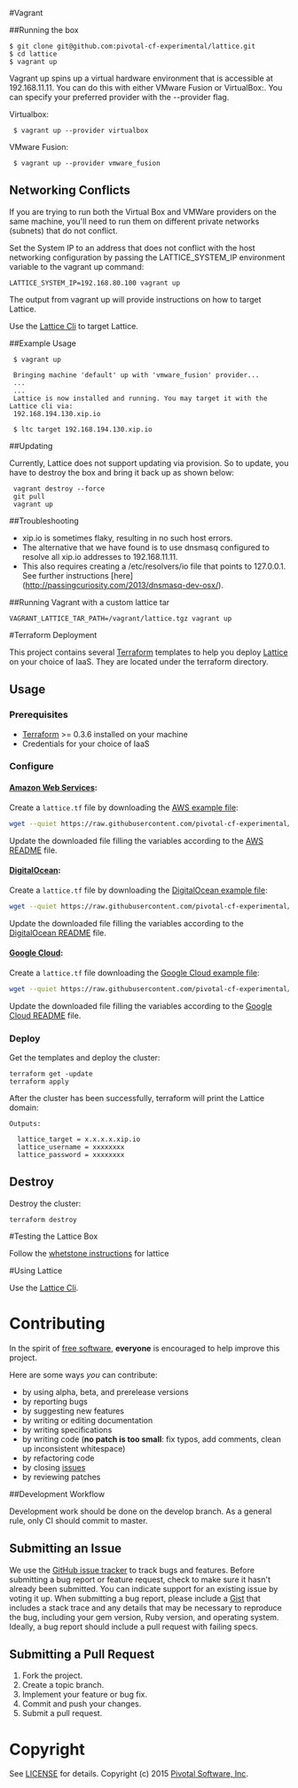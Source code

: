 #Vagrant

##Running the box

    $ git clone git@github.com:pivotal-cf-experimental/lattice.git
    $ cd lattice
    $ vagrant up

Vagrant up spins up a virtual hardware environment that is accessible at 192.168.11.11. You can do this with either VMware Fusion or VirtualBox:. You can specify your preferred provider with the --provider flag.

Virtualbox:

     $ vagrant up --provider virtualbox

VMware Fusion:

     $ vagrant up --provider vmware_fusion

## Networking Conflicts
If you are trying to run both the Virtual Box and VMWare providers on the same machine, 
you'll need to run them on different private networks (subnets) that do not conflict.

Set the System IP to an address that does not conflict with the host networking configuration by passing the
LATTICE_SYSTEM_IP environment variable to the vagrant up command:

```
LATTICE_SYSTEM_IP=192.168.80.100 vagrant up
```

The output from vagrant up will provide instructions on how to target Lattice. 

Use the [Lattice Cli](https://github.com/pivotal-cf-experimental/lattice-cli) to target Lattice.

##Example Usage

     $ vagrant up
     
     Bringing machine 'default' up with 'vmware_fusion' provider...
     ...
     ...
     Lattice is now installed and running. You may target it with the Lattice cli via:
     192.168.194.130.xip.io
     
     $ ltc target 192.168.194.130.xip.io 
     

##Updating

Currently, Lattice does not support updating via provision.
So to update, you have to destroy the box and bring it back up as shown below:

     vagrant destroy --force
     git pull
     vagrant up
  
##Troubleshooting
-  xip.io is sometimes flaky, resulting in no such host errors.
-  The alternative that we have found is to use dnsmasq configured to resolve all xip.io addresses to 192.168.11.11.
-  This also requires creating a /etc/resolvers/io file that points to 127.0.0.1. See further instructions [here] (http://passingcuriosity.com/2013/dnsmasq-dev-osx/). 

##Running Vagrant with a custom lattice tar

    VAGRANT_LATTICE_TAR_PATH=/vagrant/lattice.tgz vagrant up

#Terraform Deployment


This project contains several [Terraform](https://www.terraform.io/) templates to help you deploy
[Lattice](https://github.com/pivotal-cf-experimental/lattice) on your choice of IaaS.
They are located under the terraform directory.

## Usage

### Prerequisites

* [Terraform](https://www.terraform.io/intro/getting-started/install.html) >= 0.3.6 installed on your machine
* Credentials for your choice of IaaS

### Configure

#### [Amazon Web Services](http://aws.amazon.com/):

Create a `lattice.tf` file by downloading the [AWS example file](https://github.com/pivotal-cf-experimental/lattice/blob/master/terraform/aws/lattice.tf.example):

``` bash
wget --quiet https://raw.githubusercontent.com/pivotal-cf-experimental/lattice/master/terraform/aws/lattice.tf.example -O lattice.tf
```

Update the downloaded file filling the variables according to the [AWS README](https://github.com/pivotal-cf-experimental/lattice/blob/master/terraform/aws/README.md) file.

#### [DigitalOcean](https://www.digitalocean.com):

Create a `lattice.tf` file by downloading the [DigitalOcean example file](https://github.com/pivotal-cf-experimental/lattice/blob/master/terraform/digitalocean/lattice.tf.example):

``` bash
wget --quiet https://raw.githubusercontent.com/pivotal-cf-experimental/lattice/master/terraform/digitalocean/lattice.tf.example -O lattice.tf
```

Update the downloaded file filling the variables according to the [DigitalOcean README](https://github.com/pivotal-cf-experimental/lattice/blob/master/terraform/digitalocean/README.md) file.

#### [Google Cloud](https://cloud.google.com/):

Create a `lattice.tf` file downloading the [Google Cloud example file](https://github.com/pivotal-cf-experimental/lattice/blob/master/terraform/google/lattice.tf.example):

``` bash
wget --quiet https://raw.githubusercontent.com/pivotal-cf-experimental/lattice/lattice-terraform/master/google/lattice.tf.example -O lattice.tf
```
Update the downloaded file filling the variables according to the [Google Cloud README](https://github.com/pivotal-cf-experimental/lattice/blob/master/terraform/google/README.md) file.

### Deploy

Get the templates and deploy the cluster:

```
terraform get -update
terraform apply
```

After the cluster has been successfully, terraform will print the Lattice domain:

```
Outputs:

  lattice_target = x.x.x.x.xip.io
  lattice_username = xxxxxxxx
  lattice_password = xxxxxxxx
```



## Destroy

Destroy the cluster:

```
terraform destroy
```



#Testing the Lattice Box

 Follow the [whetstone instructions](https://github.com/pivotal-cf-experimental/whetstone) for lattice

#Using Lattice

 Use the [Lattice Cli](https://github.com/pivotal-cf-experimental/lattice-cli).



# Contributing

In the spirit of [free software](http://www.fsf.org/licensing/essays/free-sw.html), **everyone** is encouraged to help improve this project.

Here are some ways *you* can contribute:

* by using alpha, beta, and prerelease versions
* by reporting bugs
* by suggesting new features
* by writing or editing documentation
* by writing specifications
* by writing code (**no patch is too small**: fix typos, add comments, clean up inconsistent whitespace)
* by refactoring code
* by closing [issues](https://github.com/pivotal-cf-experimental/lattice/issues)
* by reviewing patches

##Development Workflow

Development work should be done on the develop branch.
As a general rule, only CI should commit to master.

## Submitting an Issue
We use the [GitHub issue tracker](https://github.com/pivotal-cf-experimental/lattice/issues) to track bugs and features.
Before submitting a bug report or feature request, check to make sure it hasn't already been submitted.
You can indicate support for an existing issue by voting it up.
When submitting a bug report, please include a [Gist](http://gist.github.com/) that includes a stack trace and any
details that may be necessary to reproduce the bug, including your gem version, Ruby version, and operating system.
Ideally, a bug report should include a pull request with failing specs.

## Submitting a Pull Request

1. Fork the project.
2. Create a topic branch.
3. Implement your feature or bug fix.
4. Commit and push your changes.
5. Submit a pull request.

# Copyright

See [LICENSE](https://github.com/pivotal-cf-experimental/lattice/blob/master/LICENSE) for details.
Copyright (c) 2015 [Pivotal Software, Inc](http://www.pivotal.io/).
